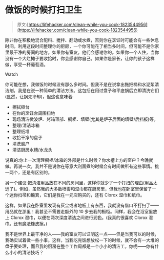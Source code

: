 # 做饭的时候打扫卫生

> 原文:[https://lifehacker.com/clean-while-you-cook-1823544956](https://lifehacker.com/clean-while-you-cook-1823544956)

除非你在积极地混合配料、搅拌、翻动或水煮，否则你在烹饪时可能会有一些休息时间。利用这段时间整理你的厨房，一个你可能花了相当多时间，但可能不是你家里最干净的房间的地方。如果你有室友，他们会感谢你的。如果你一个人住，当你没有一个大烂摊子要收拾时，你会感谢你自己。如果你是家长，让你的孩子这样做，享受一杯葡萄酒。

Watch

你可能在想，我做饭的时候没有那么多时间。但我不是在说拿出拖把桶和水泥浆清洁剂，我是在说一种简单的清洁方法。这包括在用过盘子和平底锅后立即清洗它们(显然，让锅先冷却)，但这也意味着:

*   擦拭柜台
*   在你的烹饪台周围扫地
*   现场清洁微波炉、烤箱顶部、橱柜、墙壁(尤其是炉子后面的墙壁/后挡板)等。
*   整理/清洁冰箱
*   整理纸堆
*   收拾干净的盘子
*   清洗窗户
*   清洁厨房水槽/水龙头

说真的:你上一次清理橱柜/冰箱的外部是什么时候？你水槽上方的窗户？今晚就做。再说一次，我并不是说你在等意大利面煮的时候会有时间做所有这些事情。挑一两个，还是有区别的。

另一个建议:把清洁用品放在不同的房间里，这样你就少了一个打扫的理由(用品太远了)。例如，虽然我的大多数喷雾和湿巾都在厨房里，但我也在卧室里保留了一个迷你扫帚和簸箕，它们是我在一元店购买的，还有 Clorox 湿巾和纸巾。

这样，如果我在卧室里发现有灰尘或者地板上有东西，我就没有借口不打扫了——用品就在那里！我甚至不需要走额外的 10 步去我的橱柜。同样，我会在浴室里放上 Clorox 湿巾，以便在两次深度清洁之间进行润色。(我真的很喜欢 Clorox 湿巾。还有魔法橡皮擦。)

我不是世界上最干净的人——我的室友可以证明这一点——但是当我可以的时候，我确实试着做一些小事。这样，当我吃完饭想放松一下的时候，就不会有一大堆的盘子要处理，而且我的厨房在整个工作周都是一个小小的清洁工。你呢——你有什么小小的清洁技巧？